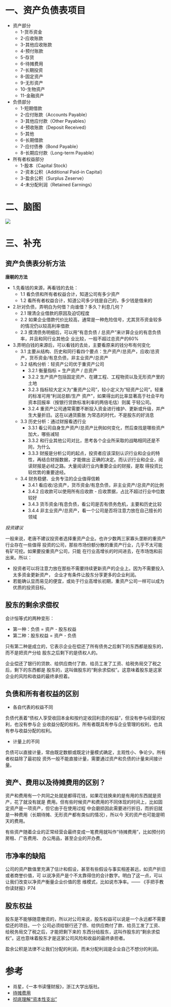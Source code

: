 
# 一、资产负债表项目

- 资产部分
  - 1-货币资金
  - 2-应收账款
  - 3-其他应收账款
  - 4-预付账款
  - 5-存货
  - 6-待摊费用
  - 7-长期投资
  - 8-固定资产
  - 9-无形资产
  - 10-生物资产
  - 11-金融资产
- 负债部分
  - 1-短期借款
  - 2-应付账款（Accounts Payable）
  - 3-其他应付款（Other Payables）
  - 4-预收账款（Deposit Received）
  - 5-其他
  - 6-长期借款
  - 7-应付债券（Bond Payable）
  - 8-长期应付款（Long-term Payable）
- 所有者权益部分
  - 1-股本（Capital Stock）
  - 2-资本公积（Additional Paid-in Capital）
  - 3-盈余公积（Surplus Zeserve）
  - 4-未分配利润（Retained Earnings）

# 二、脑图

![](资产负债表.png)

# 三、补充

## 资产负债表分析方法

**唐朝的方法**

- 1.先看钱的来源，再看钱的去处：
  - 1.1 看负债和所有者权益合计，知道公司有多少资产
  - 1.2 看所有者权益合计，知道公司多少钱是自己的，多少钱是借来的
- 2.针对负债，弄明白为何借？向谁借？多久？利息几何？
  - 2.1 理清企业借款的原因及迫切程度
  - 2.2 如果企业借款代价比较高，通常是一种危险信号，尤其货币资金较多的情况仍以较高利率借款
  - 2.3 摸清债务明细后，可以用“有息负债 / 总资产”来计算企业的有息负债率，并且和同行业其他企
  业比较，一般不超过总资产的60%
- 3.弄明白钱的来源后，可以看钱的去处，主要看原来的钱分布有何变化
  - 3.1 主要从结构、历史和同行看四个要点：生产资产/总资产，应收/总资产，货币资金/有息负债，非主业资产/总资产
  - 3.2 结构分析：轻资产公司优于重资产公司
    - 3.2.1 衡量指标 = 生产资产 / 总资产
    - 3.2.2 生产资产包括固定资产、在建工程、工程物资以及无形资产里的土地
    - 3.2.3 指标较大定义为“重资产公司”，较小定义为“轻资产公司”。轻重的标准可用“利润总额/生产
    资产”，如果得出的比率显著高于社会平均资本回报率（按银行贷款标准利率的两倍毛估）则属
    于轻公司。
    - 3.2.4 重资产公司通常需要不断投入资金进行维护、更新或升级，并产生大量折旧。这在以通货膨胀
    为常态的时代，不是股东的好消息
  - 3.3 历史分析：通过财报看透行业
    - 3.3.1 看公司自身生产资产/总资产比例如何变化，然后查找是哪些资产加大，哪些减轻
    - 3.3.2 和行业其他公司对比，思考各个企业所采取的战略相同还是不同，为什么
    - 3.3.3 财报是分析公司的起点，投资者应该深刻认识行业和企业的特性，再结合财报数据，才能做出
    正确的决定。而认识行业和企业，阅读财报是必经之路。大量阅读行业内重要企业的财报，是取
    得投资比较优势的重要途经。
  - 3.4 财务稳健、业务专注的企业值得信赖
    - 3.4.1 看应收/总资产，货币资金/有息负债，非主业资产/总资产的比例
    - 3.4.2 应收款可以使用所有应收款 - 应收票据，占比不超过行业中位数较好
    - 3.4.3 货币资金/有息负债，看公司是否有债务危机，主要和历史比较
    - 3.4.4 非主业资产/总资产，看一个公司是否将注意力放在自己擅长的领域

*投资建议*

一般来说，老唐不建议投资者选择重资产企业。也许少数两三家寡头垄断的重资产行业存在一些值得
投资的公司，那些市场份额分散的重资产行业，几乎不太可能有矿可挖。如果要投重资产公司，只能
在行业高增长的时间进去，在市场饱和前出来。所以：

- 投资者可以将注意力放在那些不需要持续更新资产的企业上。因为不需要投入太多资金更新资产，
企业才有条件让股东分享更多的企业利润。
- 若能确认显而易见的便宜，或处于行业高增长初期，重资产公司一样可以成为优质的投资目标。

## 股东的剩余求偿权

会计恒等式的两种变形：

- 第一种：负债 = 资产 - 股东权益
- 第二种：股东权益 = 资产 - 负债

只有第二种是成立的，它表示企业在偿还了所有债务之后剩下的东西都是股东的，而不是把资产分给
股东之后剩下的是债权人的。

企业偿还了银行的贷款、给供应商付了款、给员工发了工资、给税务局交了税之后，剩下的东西都是
股东的，这叫做股东的“剩余求偿权”。这意味着股东是这家企业的风险和收益的最终承担着。

## 负债和所有者权益的区别

- 各自代表的权益不同

负债代表着“债权人享受收回本金和按约定收回利息的权益”，但没有参与经营的权利，也没有参与企
业收益分配的权利。所有者既具有参与企业管理的权利，也具有参与收益分配的权利。

- 计量上的不同

负债可以直接计量，常由既定数额或既定计量模式确定，主观性小、争论少。所有者权益除了最初投
资外一般不能直接计量，需要通过资产和负债的计量来间接计量。

## 资产、费用以及待摊费用的区别？

资产和费用有一个共同之处就是都得花钱，如果花钱换来的是有用的东西就是资产，花了就没有就是
费用。但有些时候资产和费用的不同体现的时间上，比如固定资产是一项资产，但它由于在使用过程
中会磨损因此需要进行折旧，而折旧就是一种费用（长期待摊、无形资产都有类似的情况），所以今
天的资产也可能是明天的费用。

有些资产随着企业的正常经营会最终变成一笔费用就叫作“待摊费用”，比如预付的房租、广告费用、
办公用品，甚至企业的开办费。

## 市净率的缺陷

公司的资产数值里充满了估计和假设，甚至有些假设与事实相差甚远，如资产折旧或者商誉价值，可
以说净资产是个不太靠得住的会计数字。明白了这一点，可以让我们改变以净资产衡量企业价值的思
维模式，比如说市净率。—— 《手把手教你读财报》P74

## 股东权益

股东是不能够随意撤资的，所以对公司来说，股东权益可以说是一个永远都不需要偿还的项目。一个
公司必须给银行还了债、给供应商付了款、给员工发了工资、给税务局交了税之后，才能把剩下来的
东西分给股东，这叫作股东的“剩余求偿权”。这也意味着股东才是这家公司风险和收益的最终承担者。

盈余公积是法律不让我们分配的利润，而未分配利润是企业自己不想分的利润。

# 参考

- 肖星，《一本书读懂财报》，浙江大学出版社。
- [待摊费用](https://wiki.mbalib.com/wiki/%E5%BE%85%E6%91%8A%E8%B4%B9%E7%94%A8)
- [彻底理解“资本性支出”](https://zhuanlan.zhihu.com/p/24462170)
